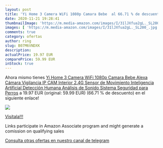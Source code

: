 ```yaml
---
layout: post
title: 'Yi Home 3 Camera WiFi 1080p Camara Bebe  al 66.71 % de descuento'
date: 2020-11-21 19:28:41
thumbnailImage: 'https://m.media-amazon.com/images/I/31lJXfua2gL._SL200_.jpg'
images: [ 'https://m.media-amazon.com/images/I/31lJXfua2gL._SL200_.jpg' ]
comments: true
category: ofertas
author: ring
slug: B07M6VNDXK
description:
actualPrice: 19.97 EUR
comparePrice: 59.99 EUR
inStock: true
---
```


Ahora mismo tienes [Yi Home 3 Camera WiFi 1080p Camara Bebe Alexa Cámara Vigilancia IP CAM Interior 2.4G Sensor de Movimiento Inteligencia Artificial Detección Humana Análisis de Sonido Sistema Seguridad para Perros](https://www.amazon.es/dp/B07M6VNDXK/?tag=redken-21) a 19.97 EUR (original: 59.99 EUR) (66.71 %  de descuento) en el siguiente enlace!

[![](https://m.media-amazon.com/images/I/31lJXfua2gL._SL200_.jpg)](https://www.amazon.es/dp/B07M6VNDXK/?tag=redken-21)

[Visítala!!!](https://www.amazon.es/dp/B07M6VNDXK/?tag=redken-21)

Links participate in Amazon Associate program and might generate a comission on qualifying sales

[Consulta otras ofertas en nuestro canal de telegram](https://t.me/s/ofertas25)
